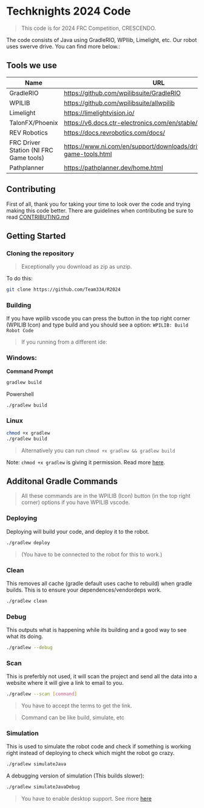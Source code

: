 # Techknights 2024 Code

> This code is for 2024 FRC Competition, CRESCENDO.

The code consists of Java using GradleRIO, WPIlib, Limelight, etc. Our robot uses swerve drive. You can find more below.:

## Tools we use
| Name | URL |
| ---- | --- |
| GradleRIO | https://github.com/wpilibsuite/GradleRIO |
| WPILIB | https://github.com/wpilibsuite/allwpilib |
| Limelight | https://limelightvision.io/ |
| TalonFX/Phoenix | https://v6.docs.ctr-electronics.com/en/stable/ |
| REV Robotics | https://docs.revrobotics.com/docs/ |
| FRC Driver Station (NI FRC Game tools) | https://www.ni.com/en/support/downloads/drivers/download.frc-game-tools.html |
| Pathplanner | https://pathplanner.dev/home.html |

## Contributing
First of all, thank you for taking your time to look over the code and trying making this code better. There are guidelines when contributing be sure to read [CONTRIBUTING.md](https://github.com/Team334/R2024/blob/main/.github/CONTRIBUTING.md)

## Getting Started

### Cloning the repository
> Exceptionally you download as zip as unzip.

To do this:
```bash
git clone https://github.com/Team334/R2024
```

### Building

If you have wpilib vscode you can press the button in the top right corner (WPILIB Icon) and type build and you should see a option: `WPILIB: Build Robot Code`

> If you running from a different ide:

### Windows:

**Command Prompt**
```bash
gradlew build
```

Powershell
```
./gradlew build
```

### Linux
```bash
chmod +x gradlew
./gradlew build
```
> Alternatively you can run `chmod +x gradlew && gradlew build`

Note: `chmod +x gradlew` is giving it permission. Read more [here](https://en.wikipedia.org/wiki/Chmod).

## Additonal Gradle Commands
> All these commands are in the WPILIB (Icon) button (in the top right corner) options if you have WPILIB vscode.

### Deploying
Deploying will build your code, and deploy it to the robot.

```bash
./gradlew deploy
```
> (You have to be connected to the robot for this to work.)

### Clean
This removes all cache (gradle default uses cache to rebuild) when gradle builds. This is to ensure your dependences/vendordeps work.

```bash
./gradlew clean
```

### Debug
This outputs what is happening while its building and a good way to see what its doing.

```bash
./gradlew --debug
```

### Scan
This is preferbly not used, it will scan the project and send all the data into a website where it will give a link to email to you.

```bash
./gradlew --scan [command]
```
> You have to accept the terms to get the link.

> Command can be like build, simulate, etc


### Simulation
This is used to simulate the robot code and check if something is working right instead of deploying to check which might the robot go crazy.

```bash
./gradlew simulateJava
```

A debugging version of simulation (This builds slower):
```bash
./gradlew simulateJavaDebug
```

> You have to enable desktop support. See more [here](https://docs.wpilib.org/en/stable/docs/software/wpilib-tools/robot-simulation/introduction.html)

